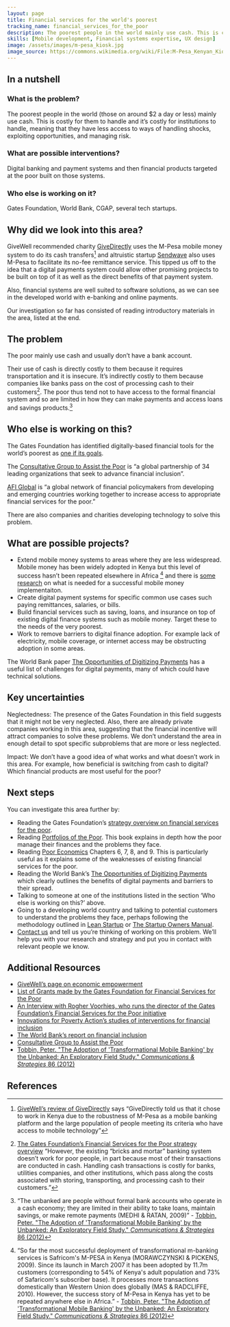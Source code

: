 ```yaml
---
layout: page
title: Financial services for the world's poorest
tracking_name: financial_services_for_the_poor
description: The poorest people in the world mainly use cash. This is costly for them to handle and it’s costly for institutions to handle, meaning that they have less access to ways of handling shocks, exploiting opportunities, and managing risk.
skills: [Mobile development, Financial systems expertise, UX design]
image: /assets/images/m-pesa_kiosk.jpg
image_source: https://commons.wikimedia.org/wiki/File:M-Pesa_Kenyan_Kiosk.JPG
---
```


## In a nutshell

### What is the problem?

The poorest people in the world (those on around $2 a day or less) mainly use cash. This is costly for them to handle and it’s costly for institutions to handle, meaning that they have less access to ways of handling shocks, exploiting opportunities, and managing risk.

### What are possible interventions?

Digital banking and payment systems and then financial products targeted at the poor built on those systems.

### Who else is working on it?

Gates Foundation, World Bank, CGAP, several tech startups.
<!--more-->

## Why did we look into this area?

GiveWell recommended charity [GiveDirectly](https://www.givedirectly.org/) uses the M-Pesa mobile money system to do its cash transfers[^1] and altruistic startup [Sendwave](http://www.sendwave.com/) also uses M-Pesa to facilitate its no-fee remittance service. This tipped us off to the idea that a digital payments system could allow other promising projects to be built on top of it as well as the direct benefits of that payment system.

Also, financial systems are well suited to software solutions, as we can see in the developed world with e-banking and online payments.

Our investigation so far has consisted of reading introductory materials in the area, listed at the end.

## The problem

The poor mainly use cash and usually don’t have a bank account.

Their use of cash is directly costly to them because it requires transportation and it is insecure. It’s indirectly costly to them because companies like banks pass on the cost of processing cash to their customers[^2]. The poor thus tend not to have access to the formal financial system and so are limited in how they can make payments and access loans and savings products.[^3]

## Who else is working on this?

The Gates Foundation has identified digitally-based financial tools for the world’s poorest as [one if its goals](http://www.gatesfoundation.org/What-We-Do/Global-Development/Financial-Services-for-the-Poor).

The [Consultative Group to Assist the Poor](http://www.cgap.org/) is “a global partnership of 34 leading organizations that seek to advance financial inclusion”.

[AFI Global](http://www.afi-global.org/about-us) is “a global network of financial policymakers from developing and emerging countries working together to increase access to appropriate financial services for the poor.”

There are also companies and charities developing technology to solve this problem.

## What are possible projects?

* Extend mobile money systems to areas where they are less widespread. Mobile money has been widely adopted in Kenya but this level of success hasn’t been repeated elsewhere in Africa [^4] and there is [some research](http://www.gsma.com/mobilefordevelopment/wp-content/uploads/2012/03/What-makes-a-successful-mobile-money-implementation.pdf) on what is needed for a successful mobile money implementaiton.
* Create digital payment systems for specific common use cases such paying remittances, salaries, or bills.
* Build financial services such as saving, loans, and insurance on top of existing digital finance systems such as mobile money. Target these to the needs of the very poorest.
* Work to remove barriers to digital finance adoption. For example lack of electricity, mobile coverage, or internet access may be obstructing adoption in some areas.

The World Bank paper [The Opportunities of Digitizing Payments](http://www-wds.worldbank.org/external/default/WDSContentServer/WDSP/IB/2014/10/27/000456286_20141027124326/Rendered/PDF/903050WP0REPLACEMENT0Box385358B00PUBLIC0.pdf) has a useful list of challenges for digital payments, many of which could have technical solutions.

## Key uncertainties

Neglectedness: The presence of the Gates Foundation in this field suggests that it might not be very neglected. Also, there are already private companies working in this area, suggesting that the financial incentive will attract companies to solve these problems. We don’t understand the area in enough detail to spot specific subproblems that are more or less neglected.

Impact: We don’t have a good idea of what works and what doesn’t work in this area. For example, how beneficial is switching from cash to digital? Which financial products are most useful for the poor?

## Next steps

You can investigate this area further by:

* Reading the Gates Foundation’s [strategy overview on financial services for the poor](http://www.gatesfoundation.org/What-We-Do/Global-Development/Financial-Services-for-the-Poor).
* Reading [Portfolios of the Poor](http://www.portfoliosofthepoor.com/). This book explains in depth how the poor manage their finances and the problems they face.
* Reading [Poor Economics](http://www.pooreconomics.com/) Chapters 6, 7, 8, and 9. This is particularly useful as it explains some of the weaknesses of existing financial services for the poor.
* Reading the World Bank’s [The Opportunities of Digitizing Payments](http://www-wds.worldbank.org/external/default/WDSContentServer/WDSP/IB/2014/10/27/000456286_20141027124326/Rendered/PDF/903050WP0REPLACEMENT0Box385358B00PUBLIC0.pdf) which clearly outlines the benefits of digital payments and barriers to their spread.
* Talking to someone at one of the institutions listed in the section ‘Who else is working on this?’ above.
* Going to a developing world country and talking to potential customers to understand the problems they face, perhaps following the methodology outlined in [Lean Startup](http://theleanstartup.com/) or [The Startup Owners Manual](http://www.amazon.com/The-Startup-Owners-Manual-Step-By-Step/dp/0984999302).
* [Contact us](/about) and tell us you’re thinking of working on this problem. We’ll help you with your research and strategy and put you in contact with relevant people we know.

## Additional Resources

* [GiveWell’s page on economic empowerment](http://www.givewell.org/international/economic-empowerment
)
* [List of Grants made by the Gates Foundation for Financial Services for the Poor](http://www.gatesfoundation.org/How-We-Work/Quick-Links/Grants-Database#q/issue=Financial%20Services%20for%20the%20Poor)
* [An Interview with Rogher Voorhies, who runs the director of the Gates Foundation’s Financial Services for the Poor initiative](http://www.mckinsey.com/~/media/McKinsey/dotcom/client_service/Financial%20Services/Latest%20thinking/Payments/MoP18_Payments_and_financial_inclusion_An_interview_with_Rodger_Voorhies.ashx)
* [Innovations for Poverty Action’s studies of interventions for financial inclusion](http://www.poverty-action.org/program-area/financial-inclusion/publications)
* [The World Bank’s report on financial inclusion](http://www.worldbank.org/en/programs/globalfindex)
* [Consultative Group to Assist the Poor](http://www.cgap.org/)
* [Tobbin, Peter. "The Adoption of 'Transformational Mobile Banking' by the Unbanked: An Exploratory Field Study." *Communications & Strategies* 86 (2012)](103-120.http://repec.idate.fr/RePEc/idt/journl/CS8605/CS86_TOBBIN.pdf)

## References
[^1]: [GiveWell’s review of GiveDirectly](http://www.givewell.org/International/top-charities/give-directly) says “GiveDirectly told us that it chose to work in Kenya due to the robustness of M-Pesa as a mobile banking platform and the large population of people meeting its criteria who have access to mobile technology”
[^2]: [The Gates Foundation’s Financial Services for the Poor strategy overview](http://www.gatesfoundation.org/What-We-Do/Global-Development/Financial-Services-for-the-Poor) “However, the existing “bricks and mortar” banking system doesn’t work for poor people, in part because most of their transactions are conducted in cash. Handling cash transactions is costly for banks, utilities companies, and other institutions, which pass along the costs associated with storing, transporting, and processing cash to their customers.”
[^3]: “The unbanked are people without formal bank accounts who operate in a cash economy; they are limited in their ability to take loans, maintain savings, or make remote payments (MEDHI & RATAN, 2009)” - [Tobbin, Peter. "The Adoption of 'Transformational Mobile Banking' by the Unbanked: An Exploratory Field Study." *Communications & Strategies* 86 (2012)](103-120.http://repec.idate.fr/RePEc/idt/journl/CS8605/CS86_TOBBIN.pdf)
[^4]: “So far the most successful deployment of transformational m-banking services is Safricom's M-PESA in Kenya (MORAWCZYNSKI & PICKENS, 2009). Since its launch in March 2007 it has been adopted by 11.7m customers (corresponding to 54% of Kenya's adult population and 73% of Safaricom's subscriber base). It processes more transactions domestically than Western Union does globally (MAS & RADCLIFFE, 2010). However, the success story of M-Pesa in Kenya has yet to be repeated anywhere else in Africa.” - [Tobbin, Peter. "The Adoption of 'Transformational Mobile Banking' by the Unbanked: An Exploratory Field Study." *Communications & Strategies* 86 (2012)](103-120.http://repec.idate.fr/RePEc/idt/journl/CS8605/CS86_TOBBIN.pdf)
